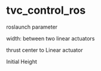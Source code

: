 # tvc_control_ros

roslaunch parameter

width: between two linear actuators

thrust center to Linear actuator

Initial Height
